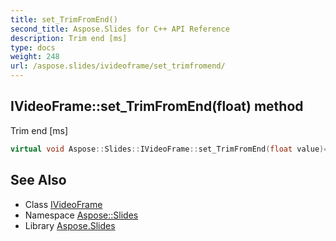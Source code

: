 ```yaml
---
title: set_TrimFromEnd()
second_title: Aspose.Slides for C++ API Reference
description: Trim end [ms]
type: docs
weight: 248
url: /aspose.slides/ivideoframe/set_trimfromend/
---
```

## IVideoFrame::set_TrimFromEnd(float) method


Trim end [ms]

```cpp
virtual void Aspose::Slides::IVideoFrame::set_TrimFromEnd(float value)=0
```

## See Also

* Class [IVideoFrame](../)
* Namespace [Aspose::Slides](../../)
* Library [Aspose.Slides](../../../)